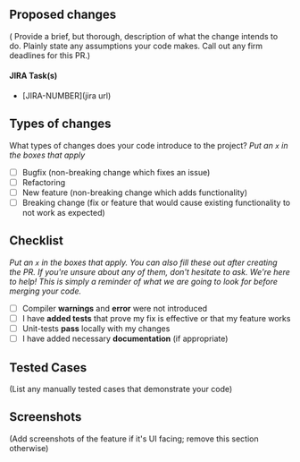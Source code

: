 ## Proposed changes

( Provide a brief, but thorough, description of what the change intends to do. Plainly state any assumptions your code makes. Call out any firm deadlines for this PR.)

#### JIRA Task(s)

- [JIRA-NUMBER](jira url)

## Types of changes

What types of changes does your code introduce to the project?
_Put an `x` in the boxes that apply_

- [ ] Bugfix (non-breaking change which fixes an issue)
- [ ] Refactoring
- [ ] New feature (non-breaking change which adds functionality)
- [ ] Breaking change (fix or feature that would cause existing functionality to not work as expected)

## Checklist

_Put an `x` in the boxes that apply. You can also fill these out after creating the PR. If you're unsure about any of them, don't hesitate to ask. We're here to help! This is simply a reminder of what we are going to look for before merging your code._

- [ ] Compiler **warnings** and **error** were not introduced
- [ ] I have **added tests** that prove my fix is effective or that my feature works
- [ ] Unit-tests **pass** locally with my changes
- [ ] I have added necessary **documentation** (if appropriate)

## Tested Cases

(List any manually tested cases that demonstrate your code)

## Screenshots

(Add screenshots of the feature if it's UI facing; remove this section otherwise)